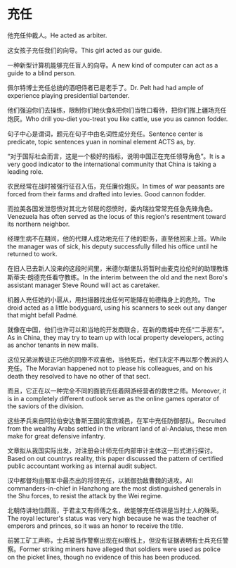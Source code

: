 # 充任

<p><span class="chinese">他充任仲裁人。</span><span class="english">He acted as arbiter.</span></p>

<p><span class="chinese">这女孩子充任我们的向导。</span><span class="english">This girl acted as our guide.</span></p>

<p><span class="chinese">一种新型计算机能够充任盲人的向导。</span><span class="english">A new kind of computer can act as a guide to a blind person.</span></p>

<p><span class="chinese">佩尔特博士充任总统的酒吧侍者已是老手了。</span><span class="english">Dr. Pelt had had ample of experience playing presidential bartender.</span></p>

<p><span class="chinese">他们强迫你们去操练，限制你们地伙食&把你们当牲口看待，把你们推上疆场充任炮灰。</span><span class="english">Who drill you-diet you-treat you like cattle, use you as cannon fodder.</span></p>

<p><span class="chinese">句子中心是谓词，题元在句子中由名词性成分充任。</span><span class="english">Sentence center is predicate, topic sentences yuan in nominal element ACTS as, by.</span></p>

<p><span class="chinese">“对于国际社会而言，这是一个极好的指标，说明中国正在充任领导角色”。</span><span class="english">It is a very good indicator to the international community that China is taking a leading role.</span></p>

<p><span class="chinese">农民经常在战时被强行征召入伍，充任廉价炮灰。</span><span class="english">In times of war peasants are forced from their farms and drafted into levies. Good cannon fodder.</span></p>

<p><span class="chinese">而拉美各国发泄怨愤对其北方邻居的怨愤时，委内瑞拉常常充任急先锋角色。</span><span class="english">Venezuela has often served as the locus of this region's resentment toward its northern neighbor.</span></p>

<p><span class="chinese">经理生病不在期间，他的代理人成功地充任了他的职务，直至他回来上班。</span><span class="english">While the manager was of sick, his deputy successfully filled his office until he returned to work.</span></p>

<p><span class="chinese">在旧人已去新人没来的这段时间里，米德尔斯堡队将暂时由麦克拉伦时的助理教练斯蒂夫·朗德充任看守教练。</span><span class="english">In the interim between the old and the next Boro's assistant manager Steve Round will act as caretaker.</span></p>

<p><span class="chinese">机器人充任她的小扈从，用扫描器找出任何可能降在帕德梅身上的危险。</span><span class="english">The droid acted as a little bodyguard, using his scanners to seek out any danger that might befall Padmé.</span></p>

<p><span class="chinese">就像在中国，他们也许可以和当地的开发商联合，在新的商城中充任“二手房东”。</span><span class="english">As in China, they may try to team up with local property developers, acting as anchor tenants in new malls.</span></p>

<p><span class="chinese">这位兄弟派教徒正巧他的同僚不欢喜他，当他死后，他们决定不再以那个教派的人充任。</span><span class="english">The Moravian happened not to please his colleagues, and on his death they resolved to have no other of that sect.</span></p>

<p><span class="chinese">而且，它正在以一种完全不同的面貌充任着网游经营者的救世之师。</span><span class="english">Moreover, it is in a completely different outlook serve as the online games operator of the saviors of the division.</span></p>

<p><span class="chinese">这些矛兵来自阿拉伯安达鲁斯王国的富庶城邑，在军中充任防御部队。</span><span class="english">Recruited from the wealthy Arabs settled in the vribrant land of al-Andalus, these men make for great defensive infantry.</span></p>

<p><span class="chinese">文章拟从我国实际出发，对注册会计师充任内部审计主体这一形式进行探讨。</span><span class="english">Based on out countrys reality, this paper discussed the pattern of certified public accountant working as internal audit subject.</span></p>

<p><span class="chinese">汉中都督均由蜀军中最杰出的将领充任，以抵御劲敌曹魏的进攻。</span><span class="english">All commanders-in-chief in Hanzhong are the most distinguished generals in the Shu forces, to resist the attack by the Wei regime.</span></p>

<p><span class="chinese">北朝侍讲地位颇高，于君主又有师傅之名，故能够充任侍讲是当时士人的殊荣。</span><span class="english">The royal lecturer's status was very high because he was the teacher of emperors and princes, so it was an honor to receive the title.</span></p>

<p><span class="chinese">前罢工矿工声称，士兵被当作警察出现在纠察线上，但没有证据表明有士兵充任警察。</span><span class="english">Former striking miners have alleged that soldiers were used as police on the picket lines, though no evidence of this has been produced.</span></p>

